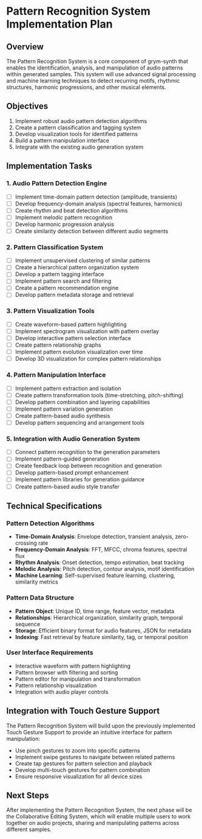# Pattern Recognition System Implementation Plan

## Overview

The Pattern Recognition System is a core component of grym-synth that enables the identification, analysis, and manipulation of audio patterns within generated samples. This system will use advanced signal processing and machine learning techniques to detect recurring motifs, rhythmic structures, harmonic progressions, and other musical elements.

## Objectives

1. Implement robust audio pattern detection algorithms
2. Create a pattern classification and tagging system
3. Develop visualization tools for identified patterns
4. Build a pattern manipulation interface
5. Integrate with the existing audio generation system

## Implementation Tasks

### 1. Audio Pattern Detection Engine

- [ ] Implement time-domain pattern detection (amplitude, transients)
- [ ] Develop frequency-domain analysis (spectral features, harmonics)
- [ ] Create rhythm and beat detection algorithms
- [ ] Implement melodic pattern recognition
- [ ] Develop harmonic progression analysis
- [ ] Create similarity detection between different audio segments

### 2. Pattern Classification System

- [ ] Implement unsupervised clustering of similar patterns
- [ ] Create a hierarchical pattern organization system
- [ ] Develop a pattern tagging interface
- [ ] Implement pattern search and filtering
- [ ] Create a pattern recommendation engine
- [ ] Develop pattern metadata storage and retrieval

### 3. Pattern Visualization Tools

- [ ] Create waveform-based pattern highlighting
- [ ] Implement spectrogram visualization with pattern overlay
- [ ] Develop interactive pattern selection interface
- [ ] Create pattern relationship graphs
- [ ] Implement pattern evolution visualization over time
- [ ] Develop 3D visualization for complex pattern relationships

### 4. Pattern Manipulation Interface

- [ ] Implement pattern extraction and isolation
- [ ] Create pattern transformation tools (time-stretching, pitch-shifting)
- [ ] Develop pattern combination and layering capabilities
- [ ] Implement pattern variation generation
- [ ] Create pattern-based audio synthesis
- [ ] Develop pattern sequencing and arrangement tools

### 5. Integration with Audio Generation System

- [ ] Connect pattern recognition to the generation parameters
- [ ] Implement pattern-guided generation
- [ ] Create feedback loop between recognition and generation
- [ ] Develop pattern-based prompt enhancement
- [ ] Implement pattern libraries for generation guidance
- [ ] Create pattern-based audio style transfer

## Technical Specifications

### Pattern Detection Algorithms

- **Time-Domain Analysis**: Envelope detection, transient analysis, zero-crossing rate
- **Frequency-Domain Analysis**: FFT, MFCC, chroma features, spectral flux
- **Rhythm Analysis**: Onset detection, tempo estimation, beat tracking
- **Melodic Analysis**: Pitch detection, contour analysis, motif identification
- **Machine Learning**: Self-supervised feature learning, clustering, similarity metrics

### Pattern Data Structure

- **Pattern Object**: Unique ID, time range, feature vector, metadata
- **Relationships**: Hierarchical organization, similarity graph, temporal sequence
- **Storage**: Efficient binary format for audio features, JSON for metadata
- **Indexing**: Fast retrieval by feature similarity, tag, or temporal position

### User Interface Requirements

- Interactive waveform with pattern highlighting
- Pattern browser with filtering and sorting
- Pattern editor for manipulation and transformation
- Pattern relationship visualization
- Integration with audio player controls

## Integration with Touch Gesture Support

The Pattern Recognition System will build upon the previously implemented Touch Gesture Support to provide an intuitive interface for pattern manipulation:

- Use pinch gestures to zoom into specific patterns
- Implement swipe gestures to navigate between related patterns
- Create tap gestures for pattern selection and playback
- Develop multi-touch gestures for pattern combination
- Ensure responsive visualization for all device sizes

## Next Steps

After implementing the Pattern Recognition System, the next phase will be the Collaborative Editing System, which will enable multiple users to work together on audio projects, sharing and manipulating patterns across different samples.

